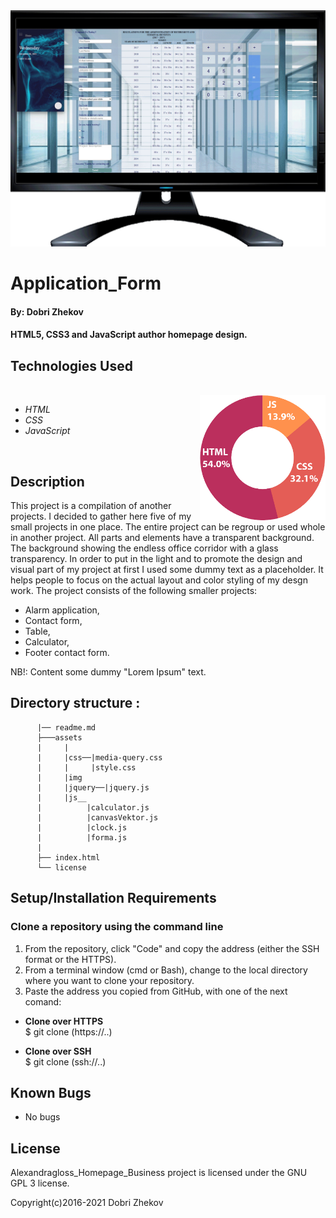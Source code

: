 <img align="justify" alt="chart" width="950px" src="https://github.com/zhekovdobri/zhekovdobri/blob/b82548a8b83cad7eebd4f7a76ba05b56dbad96ee/LandingPage_Form_Project_preview_1200px.gif">

# Application_Form

#### By: Dobri Zhekov

#### HTML5, CSS3 and JavaScript author homepage design.

## Technologies Used

<div class=pull-left>

</div>
&nbsp;&nbsp;&nbsp;&nbsp;&nbsp;&nbsp;&nbsp;&nbsp;&nbsp;&nbsp;&nbsp;&nbsp;&nbsp;&nbsp;&nbsp;
<div class=pull-right>
<img align="right" alt="chart" height="200px" src="https://github.com/zhekovdobri/Application_Form/blob/8f1fe41043bed65b1d4ca3b6de232a7929cec7a9/assets/img/Application_Forrm_language_chart.png">
</div>

* _HTML_
* _CSS_
* _JavaScript_

<br />

## Description
This project is a compilation of another projects. I decided to gather here five of my small projects in one place. The entire project can be regroup or used whole in another project. All parts and elements have a transparent background. The background showing the endless office corridor with a glass transparency. In order to put in the light and to promote the design and visual part of my project at first I used some dummy text as a placeholder. It helps people to focus on the actual layout and color styling of my desgn work. The project consists of the following smaller projects:

* Alarm application, 
* Contact form, 
* Table,
* Calculator,
* Footer contact form.

NB!: Content some dummy "Lorem Ipsum" text.   

## Directory structure :

          |── readme.md    
          ├───assets
          |     |      
          |     |css──|media-query.css
          |     |     |style.css
          |     |img                     
          |     |jquery──|jquery.js
          |     |js__
          |          |calculator.js
          |          |canvasVektor.js
          |          |clock.js  
          |          |forma.js
          |                                                                   
          ├── index.html                          
          └── license
 

## Setup/Installation Requirements

### Clone a repository using the command line 

1. From the repository, click "Code" and copy the address (either the SSH format or the HTTPS). 
2. From a terminal window (cmd or Bash), change to the local directory where you want to clone your repository.
3. Paste the address you copied from GitHub, with one of the next comand:

* **Clone over HTTPS**<br>
  $ git clone (https://..)
  
* **Clone over SSH**<br>
  $ git clone (ssh://..)

## Known Bugs

* No bugs

## License

Alexandragloss_Homepage_Business project is licensed under the GNU GPL 3 license.

Copyright(c)2016-2021 Dobri Zhekov

